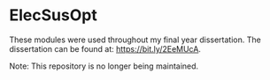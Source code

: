 # ElecSusOpt

These modules were used throughout my final year dissertation. The dissertation can be found at: https://bit.ly/2EeMUcA.

Note: This repository is no longer being maintained.
